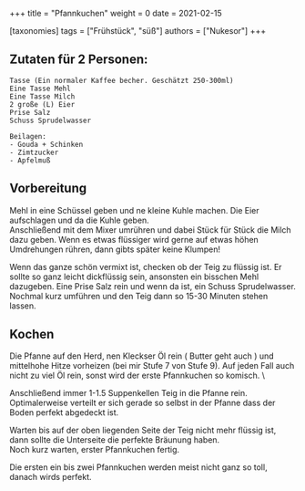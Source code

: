 +++
title = "Pfannkuchen"
weight = 0
date = 2021-02-15

[taxonomies]
tags = ["Frühstück", "süß"]
authors = ["Nukesor"]
+++

## Zutaten für 2 Personen:

```
Tasse (Ein normaler Kaffee becher. Geschätzt 250-300ml)
Eine Tasse Mehl
Eine Tasse Milch
2 große (L) Eier
Prise Salz
Schuss Sprudelwasser

Beilagen:
- Gouda + Schinken
- Zimtzucker
- Apfelmuß
```

## Vorbereitung

Mehl in eine Schüssel geben und ne kleine Kuhle machen. Die Eier aufschlagen und da die Kuhle geben. \
Anschließend mit dem Mixer umrühren und dabei Stück für Stück die Milch dazu geben.
Wenn es etwas flüssiger wird gerne auf etwas höhen Umdrehungen rühren, dann gibts später keine Klumpen!

Wenn das ganze schön vermixt ist, checken ob der Teig zu flüssig ist.
Er sollte so ganz leicht dickflüssig sein, ansonsten ein bisschen Mehl dazugeben.
Eine Prise Salz rein und wenn da ist, ein Schuss Sprudelwasser.
Nochmal kurz umführen und den Teig dann so 15-30 Minuten stehen lassen.

## Kochen

Die Pfanne auf den Herd, nen Kleckser Öl rein ( Butter geht auch ) und mittelhohe Hitze vorheizen (bei mir Stufe 7 von Stufe 9).
Auf jeden Fall auch nicht zu viel Öl rein, sonst wird der erste Pfannkuchen so komisch. \

Anschließend immer 1-1.5 Suppenkellen Teig in die Pfanne rein.
Optimalerweise verteilt er sich gerade so selbst in der Pfanne dass der Boden perfekt abgedeckt ist.

Warten bis auf der oben liegenden Seite der Teig nicht mehr flüssig ist, dann sollte die Unterseite die perfekte Bräunung haben. \
Noch kurz warten, erster Pfannkuchen fertig.

Die ersten ein bis zwei Pfannkuchen werden meist nicht ganz so toll, danach wirds perfekt.
